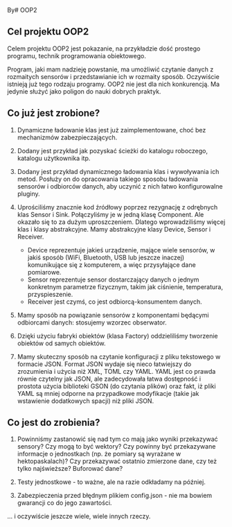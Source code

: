 By# OOP2

## Cel projektu OOP2

Celem projektu OOP2 jest pokazanie, na przykładzie dość prostego programu,
technik programowania obiektowego.

Program, jaki mam nadzieję powstanie, ma umożliwić czytanie danych z rozmaitych
sensorów i przedstawianie ich w rozmaity sposób. Oczywiście istnieją już tego
rodzaju programy. OOP2 nie jest dla nich konkurencją. Ma jedynie służyć jako
poligon do nauki dobrych praktyk.

## Co już jest zrobione?

1. Dynamiczne ładowanie klas jest już zaimplementowane, choć bez mechanizmów
   zabezpieczających.

1. Dodany jest przykład jak pozyskać ścieżki do katalogu roboczego, katalogu
   użytkownika itp. 

1. Dodany jest przykład dynamicznego ładowania klas i wywoływania ich metod.
   Posłuży on do opracowania takiego sposobu ładowania sensorów i odbiorców
   danych, aby uczynić z nich łatwo konfigurowalne pluginy.

1. Uprościliśmy znacznie kod źródłowy poprzez rezygnację z odrębnych klas
   Sensor i Sink. Połączyliśmy je w jedną klasę Component. Ale okazało się to za
   dużym uproszczeniem. Dlatego wprowadziliśmy więcej klas i klasy abstrakcyjne.
   Mamy abstrakcyjne klasy Device, Sensor i Receiver.
   - Device reprezentuje jakieś urządzenie, mające wiele sensorów, w jakiś
     sposób (WiFi, Bluetooth, USB lub jeszcze inaczej) komunikujące się
     z komputerem, a więc przysyłające dane pomiarowe.
   - Sensor reprezentuje sensor dostarczający danych o jednym konkretnym
     parametrze fizycznym, takim jak ciśnienie, temperatura, przyspieszenie.
   - Receiver jest czymś, co jest odbiorcą-konsumentem danych.

1. Mamy sposób na powiązanie sensorów z komponentami będącymi odbiorcami danych:
   stosujemy wzorzec obserwator.

1. Dzięki użyciu fabryki obiektów (klasa Factory) oddzieliliśmy tworzenie
   obiektów od samych obiektów.

1. Mamy skuteczny sposób na czytanie konfiguracji z pliku tekstowego w formacie
   JSON. Format JSON wydaje się nieco łatwiejszy do zrozumienia i użycia niż XML,
   TOML czy YAML. YAML jest co prawda równie czytelny jak JSON, ale zadecydowała
   łatwa dostępność i prostota użycia biblioteki GSON (do czytania plików)
   oraz fakt, iż pliki YAML są mniej odporne na przypadkowe modyfikacje (takie jak
   wstawienie dodatkowych spacji) niż pliki JSON.

## Co jest do zrobienia?

1. Powinniśmy zastanowić się nad tym co mają jako wyniki przekazywać sensory?
Czy mogą to być wektory? Czy powinny być przekazywane informacje o jednostkach
(np. że pomiary są wyrażane w hektopaskalach)? Czy przekazywać ostatnio
zmierzone dane, czy też tylko najświeższe? Buforować dane?

3. Testy jednostkowe - to ważne, ale na razie odkładamy na później.

4. Zabezpieczenia przed błędnym plikiem config.json - nie ma bowiem gwarancji
co do jego zawartości.

... i oczywiście jeszcze wiele, wiele innych rzeczy.
